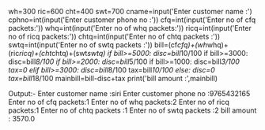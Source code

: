 wh=300
ric=600
cht=400
swt=700
cname=input('Enter customer name :')
cphno=int(input('Enter customer phone no :'))
cfq=int(input('Enter no of cfq packets:')) 
whq=int(input('Enter no of whq packets:')) 
ricq=int(input('Enter no of ricq packets:')) 
chtq=int(input('Enter no of chtq packets :'))
swtq=int(input('Enter no of swtq packets :'))
bill=(cf*cfq)+(wh*whq)+(ric*ricq)+(cht*chtq)+(swt*swtq)
if bill>=5000:
    disc=bill*10/100
    if bill>=3000:
        disc=bill*8/100
        if bill>=2000:
            disc=bill*5/100
            if bill>=1000:
                disc=bill*3/100
    tax=0
elif bill>=3000:
    disc=bill*8/100
    tax=bill*10/100
else:
    disc=0
    tax=bill*18/100
mainbill=bill-disc+tax
print('bill amount :',mainbill)

Output:-
Enter customer name :siri
Enter customer phone no :9765432165
Enter no of cfq packets:1
Enter no of whq packets:2
Enter no of ricq packets:1
Enter no of chtq packets :1
Enter no of swtq packets :2
bill amount : 3570.0


